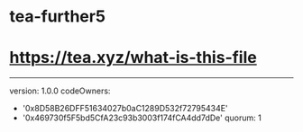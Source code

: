 # tea-further5
# https://tea.xyz/what-is-this-file
---
version: 1.0.0
codeOwners:
  - '0x8D58B26DFF51634027b0aC1289D532f72795434E'
  - '0x469730f5F5bd5CfA23c93b3003f174fCA4dd7dDe'
quorum: 1
